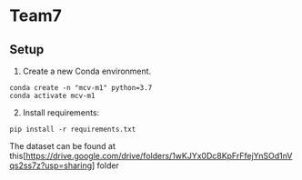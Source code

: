 # Team7
## Setup 
1. Create a new Conda environment.
```
conda create -n "mcv-m1" python=3.7
conda activate mcv-m1
```
2. Install requirements:
```
pip install -r requirements.txt
```
The dataset can be found at this[https://drive.google.com/drive/folders/1wKJYx0Dc8KpFrFfejYnSOd1nVqs2ss7z?usp=sharing] folder
